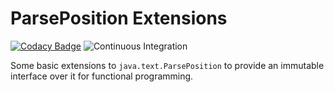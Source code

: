 # ParsePosition Extensions

[![Codacy Badge](https://app.codacy.com/project/badge/Grade/95ccecf7ab504a47a4fc00abcd11ed31)](https://www.codacy.com/gh/PagingMatt/parse-position-extensions/dashboard?utm_source=github.com&amp;utm_medium=referral&amp;utm_content=PagingMatt/parse-position-extensions&amp;utm_campaign=Badge_Grade) ![Continuous Integration](https://github.com/PagingMatt/parse-position-extensions/actions/workflows/ci.yml/badge.svg?branch=main)

Some basic extensions to `java.text.ParsePosition` to provide an immutable interface over it for functional programming.
